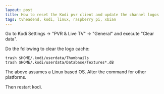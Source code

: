 ```yaml
---
layout: post
title: How to reset the Kodi pvr client and update the channel logos
tags: tvheadend, kodi, linux, raspberry pi, xbian
---
```


Go to Kodi Settings -> "PVR & Live TV" -> "General" and execute "Clear data".

Do the following to clear the logo cache:

```
trash $HOME/.kodi/userdata/Thumbnails
trash $HOME/.kodi/userdata/Database/Textures*.dB
```

The above assumes a Linux based OS. Alter the command for other platforms.

Then restart kodi.
